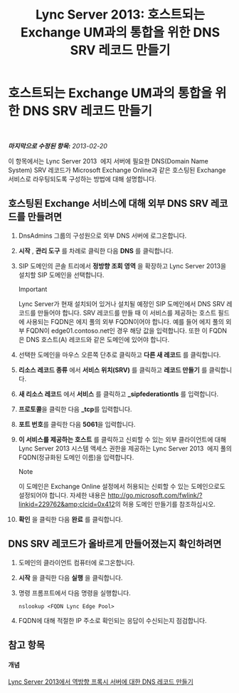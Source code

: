 ﻿---
title: 'Lync Server 2013: 호스트되는 Exchange UM과의 통합을 위한 DNS SRV 레코드 만들기'
TOCTitle: 호스트되는 Exchange UM과의 통합을 위한 DNS SRV 레코드 만들기
ms:assetid: 8ea590ae-58ea-4ca5-9853-e0708b3ea760
ms:mtpsurl: https://technet.microsoft.com/ko-kr/library/Hh500728(v=OCS.15)
ms:contentKeyID: 49304347
ms.date: 08/10/2015
mtps_version: v=OCS.15
ms.translationtype: HT
---

# 호스트되는 Exchange UM과의 통합을 위한 DNS SRV 레코드 만들기

 

_**마지막으로 수정된 항목:** 2013-02-20_

이 항목에서는 Lync Server 2013  에지 서버에 필요한 DNS(Domain Name System) SRV 레코드가 Microsoft Exchange Online과 같은 호스팅된 Exchange 서비스로 라우팅되도록 구성하는 방법에 대해 설명합니다.

## 호스팅된 Exchange 서비스에 대해 외부 DNS SRV 레코드를 만들려면

1.  DnsAdmins 그룹의 구성원으로 외부 DNS 서버에 로그온합니다.

2.  **시작** , **관리 도구** 를 차례로 클릭한 다음 **DNS** 를 클릭합니다.

3.  SIP 도메인의 콘솔 트리에서 **정방향 조회 영역** 을 확장하고 Lync Server 2013을 설치할 SIP 도메인을 선택합니다.
    

    > [!IMPORTANT]
    > Lync Server가 현재 설치되어 있거나 설치될 예정인 SIP 도메인에서 DNS SRV 레코드를 만들어야 합니다. SRV 레코드를 만들 때 이 서비스를 제공하는 호스트 필드에 사용되는 FQDN은 에지 풀의 외부 FQDN이어야 합니다. 예를 들어 에지 풀의 외부 FQDN이 edge01.contoso.net인 경우 해당 값을 입력합니다. 또한 이 FQDN은 DNS 호스트(A) 레코드와 같은 도메인에 있어야 합니다.



4.  선택한 도메인을 마우스 오른쪽 단추로 클릭하고 **다른 새 레코드** 를 클릭합니다.

5.  **리소스 레코드 종류** 에서 **서비스 위치(SRV)** 를 클릭하고 **레코드 만들기** 를 클릭합니다.

6.  **새 리소스 레코드** 에서 **서비스** 를 클릭하고 **\_sipfederationtls** 를 입력합니다.

7.  **프로토콜**을 클릭한 다음 **\_tcp**를 입력합니다.

8.  **포트 번호**를 클릭한 다음 **5061**을 입력합니다.

9.  **이 서비스를 제공하는 호스트** 를 클릭하고 신뢰할 수 있는 외부 클라이언트에 대해 Lync Server 2013 시스템 액세스 권한을 제공하는 Lync Server 2013  에지 풀의 FQDN(정규화된 도메인 이름)을 입력합니다.
    

    > [!NOTE]
    > 이 도메인은 Exchange Online 설정에서 허용되는 신뢰할 수 있는 도메인으로도 설정되어야 합니다. 자세한 내용은 <A class=uri href="http://go.microsoft.com/fwlink/?linkid=229762%26clcid=0x412">http://go.microsoft.com/fwlink/?linkid=229762&amp;clcid=0x412</A>의 허용 도메인 만들기를 참조하십시오.



10. **확인** 을 클릭한 다음 **완료** 를 클릭합니다.

## DNS SRV 레코드가 올바르게 만들어졌는지 확인하려면

1.  도메인의 클라이언트 컴퓨터에 로그온합니다.

2.  **시작** 을 클릭한 다음 **실행** 을 클릭합니다.

3.  명령 프롬프트에서 다음 명령을 실행합니다.
    
        nslookup <FQDN Lync Edge Pool>

4.  FQDN에 대해 적절한 IP 주소로 확인되는 응답이 수신되는지 점검합니다.

## 참고 항목

#### 개념

[Lync Server 2013에서 역방향 프록시 서버에 대한 DNS 레코드 만들기](lync-server-2013-create-dns-records-for-reverse-proxy-servers.md)

